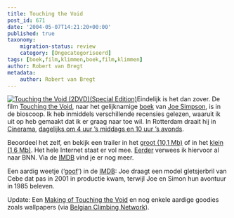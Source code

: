 ```yaml
---
title: Touching the Void
post_id: 671
date: '2004-05-07T14:21:20+00:00'
published: true
taxonomy:
    migration-status: review
    category: [Ongecategoriseerd]
tags: [boek,film,klimmen,boek,film,klimmen]
author: Robert van Bregt
metadata:
    author: Robert van Bregt
---
```

[![Touching the Void (2DVD)(Special Edition)](https://bol.com/imgbase0/thumb/VIDEOCOVER/FC/8/7/1/6/7/8716777048597.gif)](http://clk.tradedoubler.com/click?a=1703208&p=67859&g=17299706&epi=1002004000098244)Eindelijk is het dan zover. De film [Touching the Void](http://www.pathefilms.co.uk/touching_the_void/), naar het gelijknamige [boek](http://clk.tradedoubler.com/click?a=1703208&p=67859&g=17297694&epi=1001004005971235) van [Joe Simpson](http://www.noordinaryjoe.co.uk/), is in de bioscoop. Ik heb inmiddels verschillende recensies gelezen, waaruit ik uit op heb gemaakt dat ik er graag naar toe wil. In Rotterdam draait hij in [Cinerama](http://www.cineramabios.nl/), [dagelijks om 4 uur ’s middags en 10 uur ’s avonds](http://www.cineramabios.nl/cinerama/film.php?id=356).

Beoordeel het zelf, en bekijk een trailer in het [groot (10,1 Mb)](http://www.pathefilms.co.uk/touching_the_void/video/ttv_trailer_hi.mov) of in het [klein (1,6 Mb)](http://www.pathefilms.co.uk/touching_the_void/video/ttv_trailer_lo.mov). Het hele Internet staat er vol mee. [Eerder](/2004/04/26/een-ogenblik-geduld-aub/) verwees ik hiervoor al naar BNN. Via de [IMDB](http://www.imdb.com/title/tt0379557/trailers) vind je er nog meer.

Een aardig weetje (‘[goof](http://www.imdb.com/title/tt0379557/goofs)‘) in de [IMDB](http://www.imdb.com/title/tt0379557/): Joe draagt een model gletsjerbril van Cebe dat pas in 2001 in productie kwam, terwijl Joe en Simon hun avontuur in 1985 beleven.

Update: Een [Making of Touching the Void](http://www.ifcfilms.com/?CAT0=3127&CAT1=4309&SHID=19906&VID=3704&CLR=red&BCLR=CC0000) en nog enkele aardige goodies zoals wallpapers (via [Belgian Climbing Network](http://www.belclimb.net/forum.php?mode=viewTopic&topicID=2300&startReply=30)).